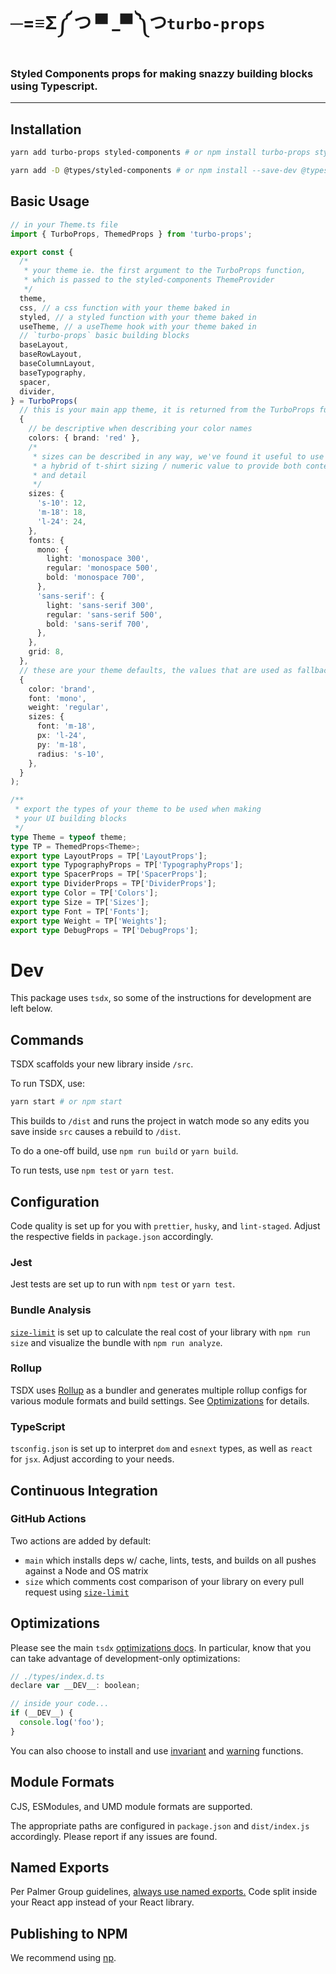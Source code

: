 # ─=≡Σ༼ つ ▀ \_▀ ༽つ`turbo-props`

### Styled Components props for making snazzy building blocks using Typescript.

---

## Installation

```bash
yarn add turbo-props styled-components # or npm install turbo-props styled-components

yarn add -D @types/styled-components # or npm install --save-dev @types/styled-components
```

## Basic Usage

```typescript
// in your Theme.ts file
import { TurboProps, ThemedProps } from 'turbo-props';

export const {
  /*
   * your theme ie. the first argument to the TurboProps function,
   * which is passed to the styled-components ThemeProvider
   */
  theme,
  css, // a css function with your theme baked in
  styled, // a styled function with your theme baked in
  useTheme, // a useTheme hook with your theme baked in
  // `turbo-props` basic building blocks
  baseLayout,
  baseRowLayout,
  baseColumnLayout,
  baseTypography,
  spacer,
  divider,
} = TurboProps(
  // this is your main app theme, it is returned from the TurboProps function (see `theme` above)
  {
    // be descriptive when describing your color names
    colors: { brand: 'red' },
    /*
     * sizes can be described in any way, we've found it useful to use
     * a hybrid of t-shirt sizing / numeric value to provide both context
     * and detail
     */
    sizes: {
      's-10': 12,
      'm-18': 18,
      'l-24': 24,
    },
    fonts: {
      mono: {
        light: 'monospace 300',
        regular: 'monospace 500',
        bold: 'monospace 700',
      },
      'sans-serif': {
        light: 'sans-serif 300',
        regular: 'sans-serif 500',
        bold: 'sans-serif 700',
      },
    },
    grid: 8,
  },
  // these are your theme defaults, the values that are used as fallbacks if no value is entered
  {
    color: 'brand',
    font: 'mono',
    weight: 'regular',
    sizes: {
      font: 'm-18',
      px: 'l-24',
      py: 'm-18',
      radius: 's-10',
    },
  }
);

/**
 * export the types of your theme to be used when making
 * your UI building blocks
 */
type Theme = typeof theme;
type TP = ThemedProps<Theme>;
export type LayoutProps = TP['LayoutProps'];
export type TypographyProps = TP['TypographyProps'];
export type SpacerProps = TP['SpacerProps'];
export type DividerProps = TP['DividerProps'];
export type Color = TP['Colors'];
export type Size = TP['Sizes'];
export type Font = TP['Fonts'];
export type Weight = TP['Weights'];
export type DebugProps = TP['DebugProps'];
```

# Dev

This package uses `tsdx`, so some of the instructions for development are left below.

## Commands

TSDX scaffolds your new library inside `/src`.

To run TSDX, use:

```bash
yarn start # or npm start
```

This builds to `/dist` and runs the project in watch mode so any edits you save inside `src` causes a rebuild to `/dist`.

To do a one-off build, use `npm run build` or `yarn build`.

To run tests, use `npm test` or `yarn test`.

## Configuration

Code quality is set up for you with `prettier`, `husky`, and `lint-staged`. Adjust the respective fields in `package.json` accordingly.

### Jest

Jest tests are set up to run with `npm test` or `yarn test`.

### Bundle Analysis

[`size-limit`](https://github.com/ai/size-limit) is set up to calculate the real cost of your library with `npm run size` and visualize the bundle with `npm run analyze`.

### Rollup

TSDX uses [Rollup](https://rollupjs.org) as a bundler and generates multiple rollup configs for various module formats and build settings. See [Optimizations](#optimizations) for details.

### TypeScript

`tsconfig.json` is set up to interpret `dom` and `esnext` types, as well as `react` for `jsx`. Adjust according to your needs.

## Continuous Integration

### GitHub Actions

Two actions are added by default:

- `main` which installs deps w/ cache, lints, tests, and builds on all pushes against a Node and OS matrix
- `size` which comments cost comparison of your library on every pull request using [`size-limit`](https://github.com/ai/size-limit)

## Optimizations

Please see the main `tsdx` [optimizations docs](https://github.com/palmerhq/tsdx#optimizations). In particular, know that you can take advantage of development-only optimizations:

```js
// ./types/index.d.ts
declare var __DEV__: boolean;

// inside your code...
if (__DEV__) {
  console.log('foo');
}
```

You can also choose to install and use [invariant](https://github.com/palmerhq/tsdx#invariant) and [warning](https://github.com/palmerhq/tsdx#warning) functions.

## Module Formats

CJS, ESModules, and UMD module formats are supported.

The appropriate paths are configured in `package.json` and `dist/index.js` accordingly. Please report if any issues are found.

## Named Exports

Per Palmer Group guidelines, [always use named exports.](https://github.com/palmerhq/typescript#exports) Code split inside your React app instead of your React library.

## Publishing to NPM

We recommend using [np](https://github.com/sindresorhus/np).
